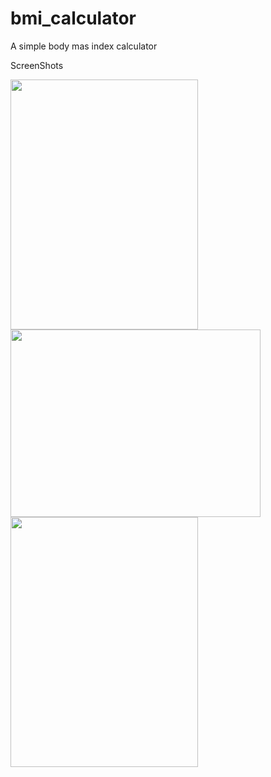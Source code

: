# bmi_calculator

A simple body mas index calculator

ScreenShots

<img src="https://i.imgur.com/E05b9Wk.png" width="300" height="400">  <img src="https://i.imgur.com/qkyIYrL.png" width="400" height="300">
<img src="https://i.imgur.com/KJ7a59t.png" width="300" height="400">




